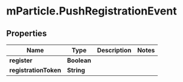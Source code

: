 # mParticle.PushRegistrationEvent

## Properties
Name | Type | Description | Notes
------------ | ------------- | ------------- | -------------
**register** | **Boolean** |  |
**registrationToken** | **String** |  |


